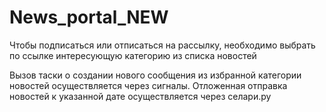 # News_portal_NEW
Чтобы подписаться или отписаться на рассылку, необходимо выбрать по ссылке интересующую категорию из списка новостей


Вызов таски о создании нового сообщения из избранной категории новостей осуществляется через сигналы.
Отложенная отправка новостей к указанной дате осуществляется через селари.ру
